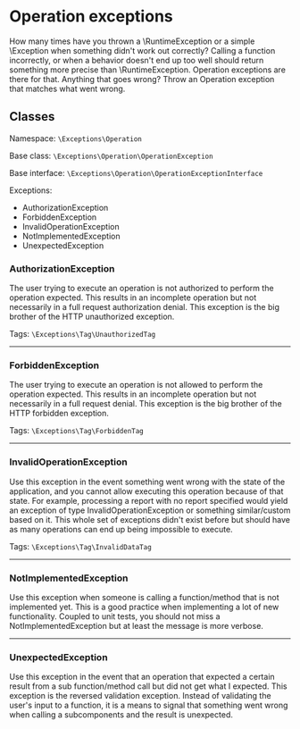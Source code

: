 # Operation exceptions

How many times have you thrown a \RuntimeException or a simple \Exception when something didn't work out correctly? Calling a function incorrectly, or when a behavior doesn't end up too well should return something more precise than \RuntimeException. Operation exceptions are there for that. Anything that goes wrong? Throw an Operation exception that matches what went wrong.

## Classes

Namespace: `\Exceptions\Operation`

Base class: `\Exceptions\Operation\OperationException`

Base interface: `\Exceptions\Operation\OperationExceptionInterface`

Exceptions:

* AuthorizationException
* ForbiddenException
* InvalidOperationException
* NotImplementedException
* UnexpectedException

### AuthorizationException

The user trying to execute an operation is not authorized to perform the operation expected. This results in an incomplete operation but not necessarily in a full request authorization denial. This exception is the big brother of the HTTP unauthorized exception.

Tags: `\Exceptions\Tag\UnauthorizedTag` 

---

### ForbiddenException

The user trying to execute an operation is not allowed to perform the operation expected. This results in an incomplete operation but not necessarily in a full request denial. This exception is the big brother of the HTTP forbidden exception.

Tags: `\Exceptions\Tag\ForbiddenTag` 

---

### InvalidOperationException

Use this exception in the event something went wrong with the state of the application, and you cannot allow executing this operation because of that state. For example, processing a report with no report specified would yield an exception of type InvalidOperationException or something similar/custom based on it. This whole set of exceptions didn't exist before but should have as many operations can end up being impossible to execute.

Tags: `\Exceptions\Tag\InvalidDataTag`

---

### NotImplementedException

Use this exception when someone is calling a function/method that is not implemented yet. This is a good practice when implementing a lot of new functionality. Coupled to unit tests, you should not miss a NotImplementedException but at least the message is more verbose.

---

### UnexpectedException

Use this exception in the event that an operation that expected a certain result from a sub function/method call but did not get what I expected. This exception is the reversed validation exception. Instead of validating the user's input to a function, it is a means to signal that something went wrong when calling a subcomponents and the result is unexpected.
